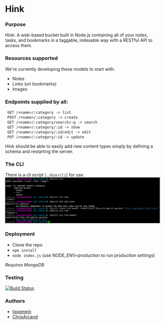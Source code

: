 Hink
====

### Purpose
Hink: A web-based bucket built in Node.js containing all of your notes, tasks, and bookmarks in a taggable, indexable way with a RESTful API to access them.


### Resources supported  
We're currently developing these models to start with:

- Notes
- Links (url bookmarks)
- Images

### Endpoints supplied by all:
```
 GET /<name>/:category -> list
 POST /<name>/:category -> create
 GET /<name>/:category/search/:q -> search
 GET /<name>/:category/:id -> show
 GET /<name>/:category/:id/edit -> edit
 PUT /<name>/:category/:id -> update
```

Hink should be able to easily add new content types simply by defining a schema
and restarting the server.

### The CLI
There is a cli script (`./bin/cli`) for use.
![Simple cli functionality](cli-screeny.png)

### Deployment

- Clone the repo
- `npm install`
- `node index.js` (use NODE_ENV=production to run production settings)

*Requires MongoDB*

### Testing  
[![Build Status](https://travis-ci.org/tippenein/hink.png?branch=master)](https://travis-ci.org/tippenein/hink)

### Authors

- [tippenein](https://github.com/tippenein)
- [ChrisArcand](https://github.com/ChrisArcand)
